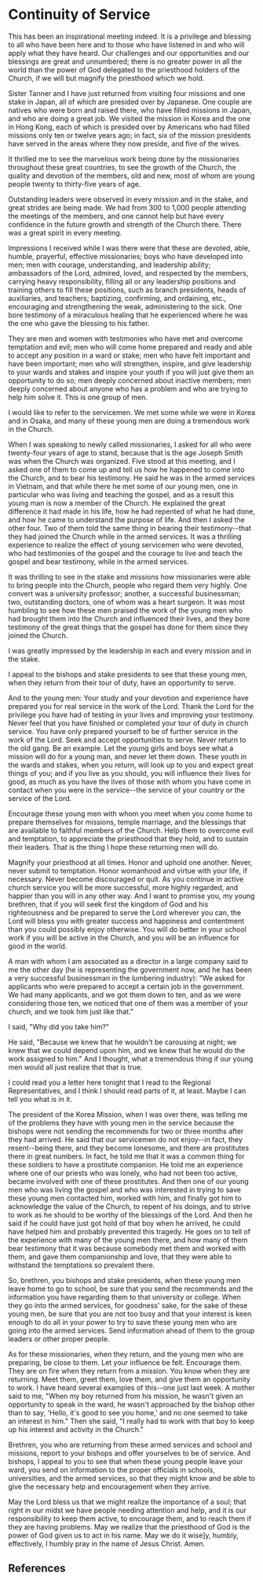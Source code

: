 # Continuity of Service

This has been an inspirational meeting indeed. It is a privilege and blessing
to all who have been here and to those who have listened in and who will apply
what they have heard. Our challenges and our opportunities and our blessings
are great and unnumbered; there is no greater power in all the world than the
power of God delegated to the priesthood holders of the Church, if we will but
magnify the priesthood which we hold.

Sister Tanner and I have just returned from visiting four missions and one
stake in Japan, all of which are presided over by Japanese. One couple are
natives who were born and raised there, who have filled missions in Japan, and
who are doing a great job. We visited the mission in Korea and the one in Hong
Kong, each of which is presided over by Americans who had filled missions only
ten or twelve years ago; in fact, six of the mission presidents have served in
the areas where they now preside, and five of the wives.

It thrilled me to see the marvelous work being done by the missionaries
throughout these great countries, to see the growth of the Church, the quality
and devotion of the members, old and new, most of whom are young people twenty
to thirty-five years of age.

Outstanding leaders were observed in every mission and in the stake, and great
strides are being made. We had from 300 to 1,000 people attending the meetings
of the members, and one cannot help but have every confidence in the future
growth and strength of the Church there. There was a great spirit in every
meeting.

Impressions I received while I was there were that these are devoted, able,
humble, prayerful, effective missionaries; boys who have developed into men;
men with courage, understanding, and leadership ability; ambassadors of the
Lord, admired, loved, and respected by the members, carrying heavy
responsibility, filling all or any leadership positions and training others to
fill these positions, such as branch presidents, heads of auxiliaries, and
teachers; baptizing, confirming, and ordaining, etc., encouraging and
strengthening the weak, administering to the sick. One bore testimony of a
miraculous healing that he experienced where he was the one who gave the
blessing to his father.

They are men and women with testimonies who have met and overcome temptation
and evil; men who will come home prepared and ready and able to accept any
position in a ward or stake; men who have felt important and have been
important; men who will strengthen, inspire, and give leadership to your wards
and stakes and inspire your youth if you will just give them an opportunity to
do so; men deeply concerned about inactive members; men deeply concerned about
anyone who has a problem and who are trying to help him solve it. This is one
group of men.

I would like to refer to the servicemen. We met some while we were in Korea
and in Osaka, and many of these young men are doing a tremendous work in the
Church.

When I was speaking to newly called missionaries, I asked for all who were
twenty-four years of age to stand, because that is the age Joseph Smith was
when the Church was organized. Five stood at this meeting, and I asked one of
them to come up and tell us how he happened to come into the Church, and to
bear his testimony. He said he was in the armed services in Vietnam, and that
while there he met some of our young men, one in particular who was living and
teaching the gospel, and as a result this young man is now a member of the
Church. He explained the great difference it had made in his life, how he had
repented of what he had done, and how he came to understand the purpose of
life. And then I asked the other four. Two of them told the same thing in
bearing their testimony--that they had joined the Church while in the armed
services. It was a thrilling experience to realize the effect of young
servicemen who were devoted, who had testimonies of the gospel and the courage
to live and teach the gospel and bear testimony, while in the armed services.

It was thrilling to see in the stake and missions how missionaries were able
to bring people into the Church, people who regard them very highly. One
convert was a university professor; another, a successful businessman; two,
outstanding doctors, one of whom was a heart surgeon. It was most humbling to
see how these men praised the work of the young men who had brought them into
the Church and influenced their lives, and they bore testimony of the great
things that the gospel has done for them since they joined the Church.

I was greatly impressed by the leadership in each and every mission and in the
stake.

I appeal to the bishops and stake presidents to see that these young men, when
they return from their tour of duty, have an opportunity to serve.

And to the young men: Your study and your devotion and experience have
prepared you for real service in the work of the Lord. Thank the Lord for the
privilege you have had of testing in your lives and improving your testimony.
Never feel that you have finished or completed your tour of duty in church
service. You have only prepared yourself to be of further service in the work
of the Lord. Seek and accept opportunities to serve. Never return to the old
gang. Be an example. Let the young girls and boys see what a mission will do
for a young man, and never let them down. These youth in the wards and stakes,
when you return, will look up to you and expect great things of you; and if
you live as you should, you will influence their lives for good, as much as
you have the lives of those with whom you have come in contact when you were
in the service--the service of your country or the service of the Lord.

Encourage these young men with whom you meet when you come home to prepare
themselves for missions, temple marriage, and the blessings that are available
to faithful members of the Church. Help them to overcome evil and temptation,
to appreciate the priesthood that they hold, and to sustain their leaders.
That is the thing I hope these returning men will do.

Magnify your priesthood at all times. Honor and uphold one another. Never,
never submit to temptation. Honor womanhood and virtue with your life, if
necessary. Never become discouraged or quit. As you continue in active church
service you will be more successful, more highly regarded, and happier than
you will in any other way. And I want to promise you, my young brethren, that
if you will seek first the kingdom of God and his righteousness and be
prepared to serve the Lord wherever you can, the Lord will bless you with
greater success and happiness and contentment than you could possibly enjoy
otherwise. You will do better in your school work if you will be active in the
Church, and you will be an influence for good in the world.

A man with whom I am associated as a director in a large company said to me
the other day (he is representing the government now, and he has been a very
successful businessman in the lumbering industry): "We asked for applicants
who were prepared to accept a certain job in the government. We had many
applicants, and we got them down to ten, and as we were considering those ten,
we noticed that one of them was a member of your church, and we took him just
like that."

I said, "Why did you take him?"

He said, "Because we knew that he wouldn't be carousing at night; we knew that
we could depend upon him, and we knew that he would do the work assigned to
him." And I thought, what a tremendous thing if our young men would all just
realize that that is true.

I could read you a letter here tonight that I read to the Regional
Representatives, and I think I should read parts of it, at least. Maybe I can
tell you what is in it.

The president of the Korea Mission, when I was over there, was telling me of
the problems they have with young men in the service because the bishops were
not sending the recommends for two or three months after they had arrived. He
said that our servicemen do not enjoy--in fact, they resent--being there, and
they become lonesome, and there are prostitutes there in great numbers. In
fact, he told me that it was a common thing for these soldiers to have a
prostitute companion. He told me an experience where one of our priests who
was lonely, who had not been too active, became involved with one of these
prostitutes. And then one of our young men who was living the gospel and who
was interested in trying to save these young men contacted him, worked with
him, and finally got him to acknowledge the value of the Church, to repent of
his doings, and to strive to work as he should to be worthy of the blessings
of the Lord. And then he said if he could have just got hold of that boy when
he arrived, he could have helped him and probably prevented this tragedy. He
goes on to tell of the experience with many of the young men there, and how
many of them bear testimony that it was because somebody met them and worked
with them, and gave them companionship and love, that they were able to
withstand the temptations so prevalent there.

So, brethren, you bishops and stake presidents, when these young men leave
home to go to school, be sure that you send the recommends and the information
you have regarding them to that university or college. When they go into the
armed services, for goodness' sake, for the sake of these young men, be sure
that you are not too busy and that your interest is keen enough to do all in
your power to try to save these young men who are going into the armed
services. Send information ahead of them to the group leaders or other proper
people.

As for these missionaries, when they return, and the young men who are
preparing, be close to them. Let your influence be felt. Encourage them. They
are on fire when they return from a mission. You know when they are returning.
Meet them, greet them, love them, and give them an opportunity to work. I have
heard several examples of this--one just last week. A mother said to me, "When
my boy returned from his mission, he wasn't given an opportunity to speak in
the ward, he wasn't approached by the bishop other than to say, 'Hello, it's
good to see you home,' and no one seemed to take an interest in him." Then she
said, "I really had to work with that boy to keep up his interest and activity
in the Church."

Brethren, you who are returning from these armed services and school and
missions, report to your bishops and offer yourselves to be of service. And
bishops, I appeal to you to see that when these young people leave your ward,
you send on information to the proper officials in schools, universities, and
the armed services, so that they might know and be able to give the necessary
help and encouragement when they arrive.

May the Lord bless us that we might realize the importance of a soul; that
right in our midst we have people needing attention and help, and it is our
responsibility to keep them active, to encourage them, and to reach them if
they are having problems. May we realize that the priesthood of God is the
power of God given us to act in his name. May we do it wise]y, humbly,
effectively, I humbly pray in the name of Jesus Christ. Amen.

## References

